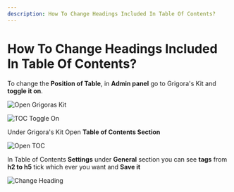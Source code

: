 ```yaml
---
description: How To Change Headings Included In Table Of Contents?
---
```


# How To Change Headings Included In Table Of Contents?

To change the **Position of Table**, in **Admin panel** go to Grigora's Kit and **toggle it on**.

![Open Grigoras Kit](/img/tutorial/chtc1selectGrigoraskit.png)

![TOC Toggle On](/img/tutorial/chtc2toggleon.png)

Under Grigora's Kit Open **Table of Contents Section**

![Open TOC](/img/tutorial/chtc3tableOfContents.png)

In Table of Contents **Settings** under **General** section you can see **tags** from **h2 to h5** tick which ever you want and **Save it**

![Change Heading](/img/tutorial/chtc4changeheading.png)